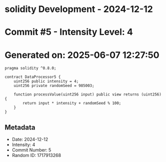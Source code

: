 ﻿# solidity Development - 2024-12-12
# Commit #5 - Intensity Level: 4
# Generated on: 2025-06-07 12:27:50
```solidity
pragma solidity ^0.8.0;

contract DataProcessor5 {
    uint256 public intensity = 4;
    uint256 private randomSeed = 985003;

    function processValue(uint256 input) public view returns (uint256) {
        return input * intensity + randomSeed % 100;
    }
}
```
## Metadata
- Date: 2024-12-12
- Intensity: 4
- Commit Number: 5
- Random ID: 1717913268
